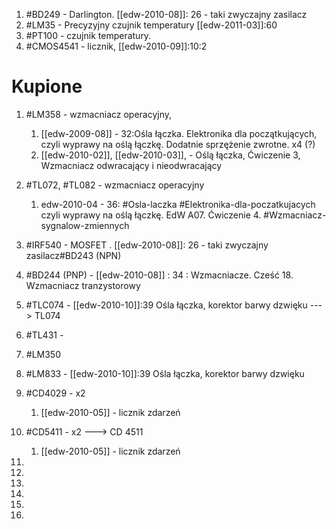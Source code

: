 1. #BD249 - Darlington. [[edw-2010-08]]: 26 - taki zwyczajny zasilacz
2. #LM35 - Precyzyjny czujnik temperatury [[edw-2011-03]]:60
3. #PT100 - czujnik temperatury. 
6. #CMOS4541 - licznik, [[edw-2010-09]]:10:2


# Kupione
1. #LM358 - wzmacniacz operacyjny,
	1. [[edw-2009-08]] - 32:Ośla łączka. Elektronika dla początkujących, czyli wyprawy na oślą łączkę. Dodatnie sprzężenie zwrotne. x4 (?)
	2. [[edw-2010-02]], [[edw-2010-03]], - Oślą łączka, Ćwiczenie 3, Wzmacniacz odwracający i nieodwracający
2. #TL072, #TL082 - wzmacniacz operacyjny
	1. edw-2010-04 - 36: #Osla-laczka #Elektronika-dla-poczatkujacych  czyli wyprawy na oślą łączkę. EdW A07. Ćwiczenie 4. #Wzmacniacz-sygnalow-zmiennych
3. #IRF540 - MOSFET . [[edw-2010-08]]: 26 - taki zwyczajny zasilacz#BD243 (NPN) 
4. #BD244 (PNP) - [[edw-2010-08]] : 34 : Wzmacniacze. Cześć 18. Wzmacniacz tranzystorowy
5. #TLC074 - [[edw-2010-10]]:39 Ośla łączka, korektor barwy dzwięku ---> TL074
6.  #TL431 - 
7. #LM350
8.  #LM833 -  [[edw-2010-10]]:39 Ośla łączka, korektor barwy dzwięku 
9. #CD4029 - x2
	1. [[edw-2010-05]] - licznik zdarzeń
10. #CD5411 - x2 ---> CD 4511
	1.  [[edw-2010-05]] - licznik zdarzeń
   
   
	   
3.  
4. 
5. 
7. 
8. 
9.
